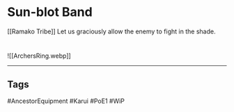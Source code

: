 # Sun-blot Band
[[Ramako Tribe]]
Let us graciously allow the enemy to fight in the shade.

#
![[ArchersRing.webp]]

---
## Tags
#AncestorEquipment
#Karui
#PoE1 
#WiP 